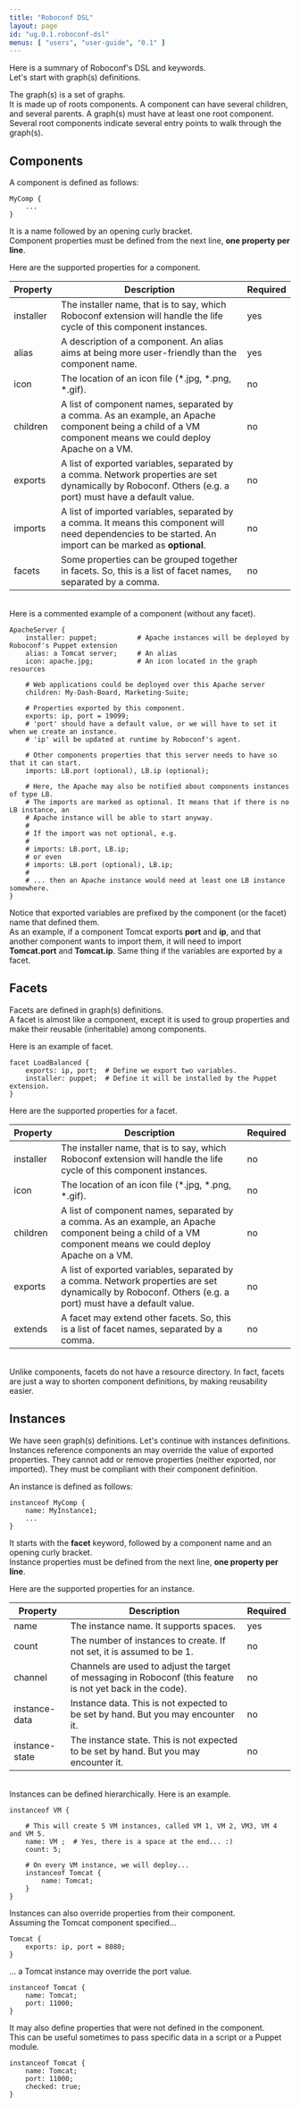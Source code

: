 ```yaml
---
title: "Roboconf DSL"
layout: page
id: "ug.0.1.roboconf-dsl"
menus: [ "users", "user-guide", "0.1" ]
---
```


Here is a summary of Roboconf's DSL and keywords.  
Let's start with graph(s) definitions.

The graph(s) is a set of graphs.  
It is made up of roots components. A component can have several children, and several parents.
A graph(s) must have at least one root component. Several root components indicate several entry points to 
walk through the graph(s).


## Components

A component is defined as follows:

	MyComp {
		...
	}

It is a name followed by an opening curly bracket.  
Component properties must be defined from the next line, **one property per line**.

Here are the supported properties for a component.

| Property | Description | Required |
| --- | --- | --- |
| installer | The installer name, that is to say, which Roboconf extension will handle the life cycle of this component instances. | yes |
| alias | A description of a component. An alias aims at being more user-friendly than the component name. | yes |
| icon | The location of an icon file (\*.jpg, \*.png, \*.gif). | no |
| children | A list of component names, separated by a comma. As an example, an Apache component being a child of a VM component means we could deploy Apache on a VM. | no |
| exports | A list of exported variables, separated by a comma. Network properties are set dynamically by Roboconf. Others (e.g. a port) must have a default value. | no |
| imports | A list of imported variables, separated by a comma. It means this component will need dependencies to be started. An import can be marked as **optional**. | no |
| facets | Some properties can be grouped together in facets. So, this is a list of facet names, separated by a comma. | no |

<br />
Here is a commented example of a component (without any facet).

	ApacheServer {
		installer: puppet;			# Apache instances will be deployed by Roboconf's Puppet extension
		alias: a Tomcat server;		# An alias
		icon: apache.jpg;			# An icon located in the graph resources
		
		# Web applications could be deployed over this Apache server
		children: My-Dash-Board, Marketing-Suite;
		
		# Properties exported by this component.
		exports: ip, port = 19099;
		# 'port' should have a default value, or we will have to set it when we create an instance.
		# 'ip' will be updated at runtime by Roboconf's agent.
		
		# Other components properties that this server needs to have so that it can start.
		imports: LB.port (optional), LB.ip (optional);
		
		# Here, the Apache may also be notified about components instances of type LB.
		# The imports are marked as optional. It means that if there is no LB instance, an
		# Apache instance will be able to start anyway. 
		#
		# If the import was not optional, e.g.
		#
		# imports: LB.port, LB.ip;
		# or even
		# imports: LB.port (optional), LB.ip;
		# 
		# ... then an Apache instance would need at least one LB instance somewhere.
	}

Notice that exported variables are prefixed by the component (or the facet) name that defined them.  
As an example, if a component Tomcat exports **port** and **ip**, and that another component wants to import them,
it will need to import **Tomcat.port** and **Tomcat.ip**. Same thing if the variables are exported by a facet.

## Facets

Facets are defined in graph(s) definitions.  
A facet is almost like a component, except it is used to group properties and make their reusable (inheritable)
among components.

Here is an example of facet.

	facet LoadBalanced {
		exports: ip, port;	# Define we export two variables.
		installer: puppet;	# Define it will be installed by the Puppet extension.
	}

Here are the supported properties for a facet.

| Property | Description | Required |
| --- | --- | --- |
| installer | The installer name, that is to say, which Roboconf extension will handle the life cycle of this component instances. | no |
| icon | The location of an icon file (\*.jpg, \*.png, \*.gif). | no |
| children | A list of component names, separated by a comma. As an example, an Apache component being a child of a VM component means we could deploy Apache on a VM. | no |
| exports | A list of exported variables, separated by a comma. Network properties are set dynamically by Roboconf. Others (e.g. a port) must have a default value. | no |
| extends | A facet may extend other facets. So, this is a list of facet names, separated by a comma. | no |

<br />
Unlike components, facets do not have a resource directory.  
In fact, facets are just a way to shorten component definitions, by making reusability easier.


## Instances

We have seen graph(s) definitions. Let's continue with instances definitions.  
Instances reference components an may override the value of exported properties. They cannot
add or remove properties (neither exported, nor imported). They must be compliant with their component definition.

An instance is defined as follows:

	instanceof MyComp {
		name: MyInstance1;
		...
	}

It starts with the **facet** keyword, followed by a component name and an opening curly bracket.  
Instance properties must be defined from the next line, **one property per line**.

Here are the supported properties for an instance.

| Property | Description | Required |
| --- | --- | --- |
| name | The instance name. It supports spaces. | yes |
| count | The number of instances to create. If not set, it is assumed to be 1. | no |
| channel | Channels are used to adjust the target of messaging in Roboconf (this feature is not yet back in the code). | no |
| instance-data | Instance data. This is not expected to be set by hand. But you may encounter it. | no |
| instance-state | The instance state. This is not expected to be set by hand. But you may encounter it. | no |

<br />
Instances can be defined hierarchically.  
Here is an example.

	instanceof VM {
	
		# This will create 5 VM instances, called VM 1, VM 2, VM3, VM 4 and VM 5.
		name: VM ;	# Yes, there is a space at the end... :)
		count: 5;
		
		# On every VM instance, we will deploy...
		instanceof Tomcat {
			name: Tomcat;
		}
	}

Instances can also override properties from their component.  
Assuming the Tomcat component specified...

	Tomcat {
		exports: ip, port = 8080;
	}
	
... a Tomcat instance may override the port value.

	instanceof Tomcat {
		name: Tomcat;
		port: 11000;
	}

It may also define properties that were not defined in the component.  
This can be useful sometimes to pass specific data in a script or a Puppet module.

	instanceof Tomcat {
		name: Tomcat;
		port: 11000;
		checked: true;
	}
